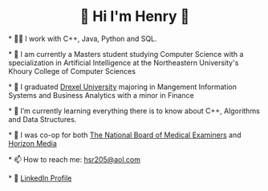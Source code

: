 <html>
<head>
<!--     <style>
        h2{text-align: center;}
    </style> -->
</head>
<body>
  <h1 align="center">👋 Hi I'm Henry 👋</h1>
  <p>* 👨‍💻 I work with C++, Java, Python and SQL.</p>
  <p>* 🏫 I am currently a Masters student studying Computer Science with a specialization in Artificial Intelligence at the Northeastern University's Khoury College of Computer Sciences</a></p>
  <p>* 🏫 I graduated <a href="https://drexel.edu/">Drexel University</a> majoring in Mangement Information Systems and Business Analytics with a minor in Finance</p>
  <p>* 🌱 I’m currently learning everything there is to know about C++, Algorithms and Data Structures.</p>
  <p>* 🔭 I was co-op for both <a href="https://www.nbme.org/">The National Board of Medical Examiners</a> and <a href="https://www.horizonmedia.com/">Horizon Media</a></p>
  <p>* 📫 How to reach me: <a href="mailto:hsr205@aol.com">hsr205@aol.com</a> </p>
  <p>* 👔 <a href="https://www.linkedin.com/in/henry-s-rothenberg/">LinkedIn Profile</a><p>
        
</body>
</html>




